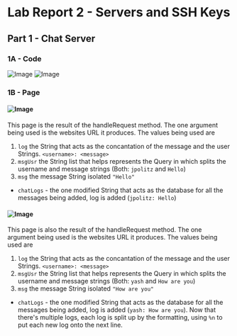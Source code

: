 # Lab Report 2 - Servers and SSH Keys
## Part 1 - Chat Server
### 1A - Code
![Image](https://bryab-edu.github.io/cse15l-lab-reports/report2files/codeShot1.PNG)
![Image](https://bryab-edu.github.io/cse15l-lab-reports/report2files/codeShot2.PNG)
### 1B - Page
#### ![Image](https://bryab-edu.github.io/cse15l-lab-reports/report2files/pageShot1.PNG)
This page is the result of the handleRequest method. The one argument being used is the websites URL it produces. The values being used are
1. `log` the String that acts as the concantation of the message and the user Strings. `<username>: <message>`
2. `msgUsr` the String list that helps represents the Query in which splits the username and message strings (Both: `jpolitz` and `Hello`)
3. `msg` the message String isolated `"Hello"`
- `chatLogs` - the one modified String that acts as the database for all the messages being added, log is added (`jpolitz: Hello`)
#### ![Image](https://bryab-edu.github.io/cse15l-lab-reports/report2files/pageShot2.PNG)
This page is also the result of the handleRequest method. The one argument being used is the websites URL it produces. The values being used are
1. `log` the String that acts as the concantation of the message and the user Strings. `<username>: <message>`
2. `msgUsr` the String list that helps represents the Query in which splits the username and message strings (Both: `yash` and `How are you`)
3. `msg` the message String isolated `"How are you"`
- `chatLogs` - the one modified String that acts as the database for all the messages being added, log is added (`yash: How are you`). Now that there's multiple logs, each log is split up by the formatting, using `%n` to put each new log onto the next line.
